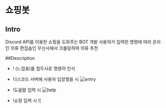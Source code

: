 # 쇼핑봇
## Intro
Discord API를 이용한 쇼핑을 도와주는 BOT 개발
사용자가 입력한 명령에 따라 온라인 의류 편집숍인 무신사에서 크롤링하여 의류 추천

##Description
* ! (느낌표)를 접두사로 명령어 인식

* 디스코드 서버에 사용자 입장했을 시
![entry]()

* !도움말 입력 시
![help]()

* !쇼핑 입력 시
![